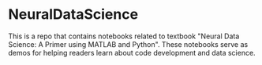 # NeuralDataScience

This is a repo that contains notebooks related to textbook "Neural Data Science: A Primer using MATLAB and Python". These notebooks serve as demos for helping readers learn about code development and data science.
